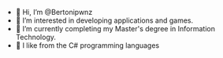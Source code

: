 - 👋 Hi, I’m @Bertonipwnz
- 👀 I’m interested in developing applications and games.
- 🌱 I’m currently completing my Master's degree in Information Technology.
- 🍔 I like from the C# programming languages
<!---
Bertonipwnz/Bertonipwnz is a ✨ special ✨ repository because its `README.md` (this file) appears on your GitHub profile.
You can click the Preview link to take a look at your changes.
--->
